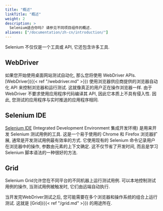 ```yaml
---
title: "概述"
linkTitle: "概述"
weight: 2
description: >
  Selenium适合你吗? 请参见不同项目组件的概述.
aliases: ["/documentation/zh-cn/introduction/"]
---
```



Selenium 不仅仅是一个工具或 API, 它还包含许多工具. 

## WebDriver

如果您开始使用桌面网站测试自动化, 那么您将使用 WebDriver APIs. 
[WebDriver]({{< ref "/webdriver.md" >}}) 使用浏览器供应商提供的浏览器自动化 API 来控制浏览器和运行测试. 
这就像真正的用户正在操作浏览器一样. 
由于 WebDriver 不要求使用应用程序代码编译其 API, 因此它本质上不具有侵入性. 
因此, 您测试的应用程序与实时推送的应用程序相同. 

## Selenium IDE

[Selenium IDE](https://selenium.dev/selenium-ide) (Integrated Development Environment 集成开发环境) 
是用来开发 Selenium 测试用例的工具. 这是一个易于使用的 Chrome 和 Firefox 
浏览器扩展, 通常是开发测试用例最有效率的方式. 它使用现有的 Selenium 命令记录用户在浏览器中的操作,
参数由元素的上下文确定. 这不仅节省了开发时间, 而且是学习 Selenium 脚本语法的一种很好的方法. 


## Grid

Selenium Grid允许您在不同平台的不同机器上运行测试用例. 
可以本地控制测试用例的操作, 
当测试用例被触发时, 
它们由远端自动执行.

当开发完WebDriver测试之后, 
您可能需要在多个浏览器和操作系统的组合上运行测试. 
这就是 [Grid]({{< ref "/grid.md" >}}) 的用途所在.
